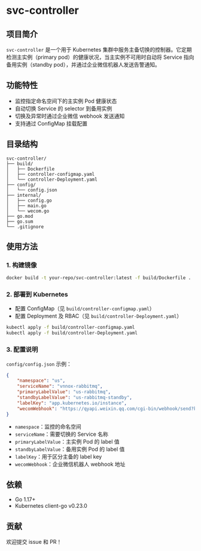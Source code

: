 # svc-controller

## 项目简介

`svc-controller` 是一个用于 Kubernetes 集群中服务主备切换的控制器。它定期检测主实例（primary pod）的健康状况，当主实例不可用时自动将 Service 指向备用实例（standby pod），并通过企业微信机器人发送告警通知。

## 功能特性

- 监控指定命名空间下的主实例 Pod 健康状态
- 自动切换 Service 的 selector 到备用实例
- 切换及异常时通过企业微信 webhook 发送通知
- 支持通过 ConfigMap 挂载配置

## 目录结构

```
svc-controller/
├── build/
│   ├── Dockerfile
│   ├── controller-configmap.yaml
│   └── controller-Deployment.yaml
├── config/
│   └── config.json
├── internal/
│   ├── config.go
│   ├── main.go
│   └── wecom.go
├── go.mod
├── go.sum
└── .gitignore
```

## 使用方法

### 1. 构建镜像

```sh
docker build -t your-repo/svc-controller:latest -f build/Dockerfile .
```

### 2. 部署到 Kubernetes

- 配置 ConfigMap（见 `build/controller-configmap.yaml`）
- 配置 Deployment 及 RBAC（见 `build/controller-Deployment.yaml`）

```sh
kubectl apply -f build/controller-configmap.yaml
kubectl apply -f build/controller-Deployment.yaml
```

### 3. 配置说明

`config/config.json` 示例：

```json
{
    "namespace": "us",
    "serviceName": "vnnox-rabbitmq",
    "primaryLabelValue": "us-rabbitmq",
    "standbyLabelValue": "us-rabbitmq-standby",
    "labelKey": "app.kubernetes.io/instance",
    "wecomWebhook": "https://qyapi.weixin.qq.com/cgi-bin/webhook/send?key=xxxxxx"
}
```

- `namespace`：监控的命名空间
- `serviceName`：需要切换的 Service 名称
- `primaryLabelValue`：主实例 Pod 的 label 值
- `standbyLabelValue`：备用实例 Pod 的 label 值
- `labelKey`：用于区分主备的 label key
- `wecomWebhook`：企业微信机器人 webhook 地址

## 依赖

- Go 1.17+
- Kubernetes client-go v0.23.0

## 贡献

欢迎提交 issue 和 PR！
